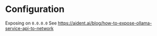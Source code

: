 
# Configuration
Exposing on `0.0.0.0`
See https://aident.ai/blog/how-to-expose-ollama-service-api-to-network

